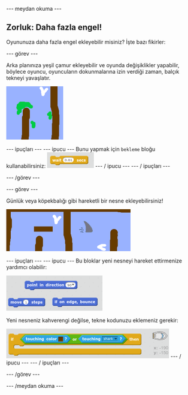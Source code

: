\--- meydan okuma \---

## Zorluk: Daha fazla engel!

Oyununuza daha fazla engel ekleyebilir misiniz? İşte bazı fikirler:

\--- görev \---

Arka planınıza yeşil çamur ekleyebilir ve oyunda değişiklikler yapabilir, böylece oyuncu, oyuncuların dokunmalarına izin verdiği zaman, balçık tekneyi yavaşlatır.

![ekran görüntüsü](images/boat-algae.png)

\--- ipuçları \--- \--- ipucu \--- Bunu yapmak için `bekleme` bloğu kullanabilirsiniz: ![screenshot](images/boat-slime-blocks.png) \--- / ipucu \--- \--- / ipuçları \---

\--- /görev \---

\--- görev \---

Günlük veya köpekbalığı gibi hareketli bir nesne ekleyebilirsiniz!

![ekran görüntüsü](images/boat-obstacles.png)

\--- ipuçları \--- \--- ipucu \--- Bu bloklar yeni nesneyi hareket ettirmenize yardımcı olabilir:

![ekran görüntüsü](images/boat-moving-blocks.png)

Yeni nesneniz kahverengi değilse, tekne kodunuzu eklemeniz gerekir:

![ekran görüntüsü](images/boat-moving-blocks2.png) \--- / ipucu \--- \--- / ipuçları \---

\--- /görev \---

\--- /meydan okuma \---